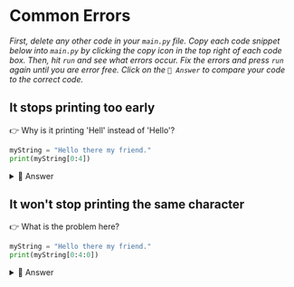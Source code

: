 # Common Errors

*First, delete any other code in your `main.py` file. Copy each code snippet below into `main.py` by clicking the copy icon in the top right of each code box. Then, hit `run` and see what errors occur. Fix the errors and press `run` again until you are error free. Click on the `👀 Answer` to compare your code to the correct code.*

## It stops printing too early

👉 Why is it printing 'Hell' instead of 'Hello'?


```python
myString = "Hello there my friend."
print(myString[0:4])
```

<details> <summary> 👀 Answer </summary>

- The second argument should always be **one more** than the index of the final character.

```python
myString = "Hello there my friend."
print(myString[0:5])
```

</details>

## It won't stop printing the same character

👉 What is the problem here?
```python
myString = "Hello there my friend."
print(myString[0:4:0])
```

<details> <summary> 👀 Answer </summary>

The 0 in the third argument means 'move on 0 characters in the string each time'.  You've told it to print the same character again and again and again....

The third argument should be **at least 1**.
```python
myString = "Hello there my friend."
print(myString[0:4:1])
```


</details>


